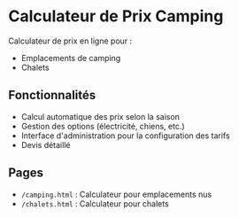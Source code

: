 # Calculateur de Prix Camping

Calculateur de prix en ligne pour :
- Emplacements de camping
- Chalets

## Fonctionnalités

- Calcul automatique des prix selon la saison
- Gestion des options (électricité, chiens, etc.)
- Interface d'administration pour la configuration des tarifs
- Devis détaillé

## Pages

- `/camping.html` : Calculateur pour emplacements nus
- `/chalets.html` : Calculateur pour chalets
